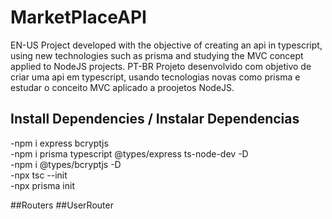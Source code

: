 # MarketPlaceAPI
EN-US Project developed with the objective of creating an api in typescript, using new technologies such as prisma and studying the MVC concept applied to NodeJS projects.
PT-BR    Projeto desenvolvido com objetivo de criar uma api em typescript, usando tecnologias novas como prisma e estudar o conceito MVC aplicado a proojetos NodeJS.


## Install Dependencies / Instalar Dependencias 
-npm i express bcryptjs <br>
-npm i prisma typescript @types/express ts-node-dev -D <br>
-npm i @types/bcryptjs -D <br>
-npx tsc --init <br>
-npx prisma init


##Routers
##UserRouter

